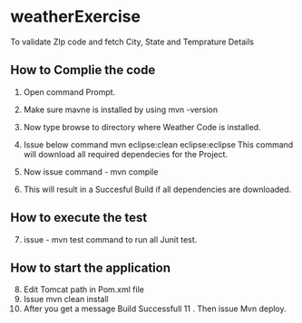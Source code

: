weatherExercise
===============

To validate ZIp code and fetch City, State and Temprature Details

How to Complie the code 
-----------------------

1. Open command Prompt. 
2. Make sure mavne is installed by using mvn -version
3. Now type browse to directory where Weather Code is installed.
4. Issue below command 
   mvn eclipse:clean eclipse:eclipse 
 This command will download all required dependecies for the Project.

5. Now issue command - mvn   compile 
6. This will result in a Succesful Build if all dependencies are downloaded.


How to execute the test
-----------------------
7. issue - mvn test command to run all Junit test.

How to start the application
----------------------------
8. Edit Tomcat path in Pom.xml file 
9. Issue mvn clean install 
10. After you get a message Build Successfull
11 . Then issue Mvn deploy. 


 
